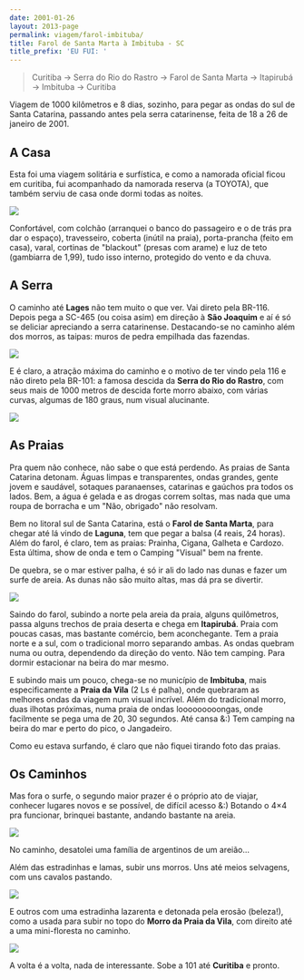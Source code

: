 ```yaml
---
date: 2001-01-26
layout: 2013-page
permalink: viagem/farol-imbituba/
title: Farol de Santa Marta à Imbituba - SC
title_prefix: 'EU FUI: '
---
```


> Curitiba → Serra do Rio do Rastro → Farol de Santa Marta → Itapirubá → Imbituba → Curitiba

Viagem de 1000 kilômetros e 8 dias, sozinho, para pegar as ondas do sul de Santa Catarina, passando antes pela serra catarinense, feita de 18 a 26 de janeiro de 2001.


## A Casa

Esta foi uma viagem solitária e surfística, e como a namorada oficial ficou em curitiba, fui acompanhado da namorada reserva (a TOYOTA), que também serviu de casa onde dormi todas as noites.

![](http://aurelio.net/img/viagem/farol-imbituba/200101-toyota_casa.jpg)

Confortável, com colchão (arranquei o banco do passageiro e o de trás pra dar o espaço), travesseiro, coberta (inútil na praia), porta-prancha (feito em casa), varal, cortinas de "blackout" (presas com arame) e luz de teto (gambiarra de 1,99), tudo isso interno, protegido do vento e da chuva.


## A Serra

O caminho até **Lages** não tem muito o que ver. Vai direto pela BR-116. Depois pega a SC-465 (ou coisa asim) em direção à **São Joaquim** e aí é só se deliciar apreciando a serra catarinense. Destacando-se no caminho além dos morros, as taipas: muros de pedra empilhada das fazendas.

![](http://aurelio.net/img/viagem/farol-imbituba/200101-casa_serra.jpg)

E é claro, a atração máxima do caminho e o motivo de ter vindo pela 116 e não direto pela BR-101: a famosa descida da **Serra do Rio do Rastro**, com seus mais de 1000 metros de descida forte morro abaixo, com várias curvas, algumas de 180 graus, num visual alucinante.

![](http://aurelio.net/img/viagem/farol-imbituba/200101-serra.jpg)


## As Praias

Pra quem não conhece, não sabe o que está perdendo. As praias de Santa Catarina detonam. Águas limpas e transparentes, ondas grandes, gente jovem e saudável, sotaques paranaenses, catarinas e gaúchos pra todos os lados. Bem, a água é gelada e as drogas correm soltas, mas nada que uma roupa de borracha e um "Não, obrigado" não resolvam.

Bem no litoral sul de Santa Catarina, está o **Farol de Santa Marta**, para chegar até lá vindo de **Laguna**, tem que pegar a balsa (4 reais, 24 horas). Além do farol, é claro, tem as praias: Prainha, Cigana, Galheta e Cardozo. Esta última, show de onda e tem o Camping "Visual" bem na frente.

De quebra, se o mar estiver palha, é só ir ali do lado nas dunas e fazer um surfe de areia. As dunas não são muito altas, mas dá pra se divertir.

![](http://aurelio.net/img/viagem/farol-imbituba/200101-sandboard.jpg)

Saindo do farol, subindo a norte pela areia da praia, alguns quilômetros, passa alguns trechos de praia deserta e chega em **Itapirubá**. Praia com poucas casas, mas bastante comércio, bem aconchegante. Tem a praia norte e a sul, com o tradicional morro separando ambas. As ondas quebram numa ou outra, dependendo da direção do vento. Não tem camping. Para dormir estacionar na beira do mar mesmo.

E subindo mais um pouco, chega-se no município de **Imbituba**, mais especificamente a **Praia da Vila** (2 Ls é palha), onde quebraram as melhores ondas da viagem num visual incrível. Além do tradicional morro, duas ilhotas próximas, numa praia de ondas looooooooongas, onde facilmente se pega uma de 20, 30 segundos. Até cansa &:) Tem camping na beira do mar e perto do pico, o Jangadeiro.

Como eu estava surfando, é claro que não fiquei tirando foto das praias.


## Os Caminhos

Mas fora o surfe, o segundo maior prazer é o próprio ato de viajar, conhecer lugares novos e se possível, de difícil acesso &:) Botando o 4×4 pra funcionar, brinquei bastante, andando bastante na areia.

![](http://aurelio.net/img/viagem/farol-imbituba/200101-toyota_areia.jpg)

No caminho, desatolei uma família de argentinos de um areião...

Além das estradinhas e lamas, subir uns morros. Uns até meios selvagens, com uns cavalos pastando.

![](http://aurelio.net/img/viagem/farol-imbituba/200101-toyota_morro.jpg)

E outros com uma estradinha lazarenta e detonada pela erosão (beleza!), como a usada para subir no topo do **Morro da Praia da Vila**, com direito até a uma mini-floresta no caminho.

![](http://aurelio.net/img/viagem/farol-imbituba/200101-toyota_mato.jpg)

A volta é a volta, nada de interessante. Sobe a 101 até **Curitiba** e pronto.
